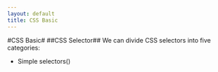 ```yaml
---
layout: default
title: CSS Basic
---
```


#CSS Basic#
##CSS Selector##
We can divide CSS selectors into five categories:
* Simple selectors()
